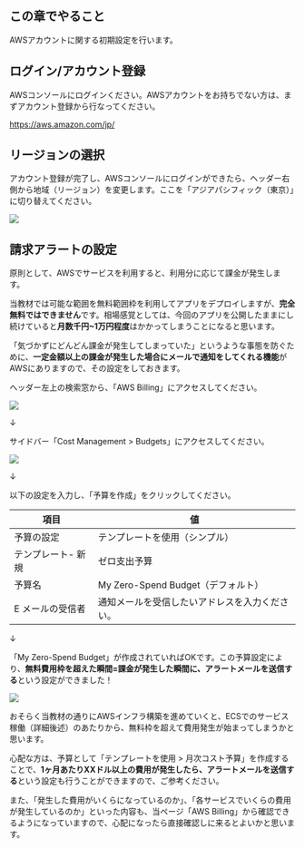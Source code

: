 ## この章でやること

AWSアカウントに関する初期設定を行います。

## ログイン/アカウント登録

AWSコンソールにログインください。AWSアカウントをお持ちでない方は、まずアカウント登録から行なってください。

https://aws.amazon.com/jp/

## リージョンの選択

アカウント登録が完了し、AWSコンソールにログインができたら、ヘッダー右側から地域（リージョン）を変更します。ここを「アジアパシフィック（東京）」に切り替えてください。

![](https://storage.googleapis.com/zenn-user-upload/a45d01980a10-20230817.png)

## 請求アラートの設定

原則として、AWSでサービスを利用すると、利用分に応じて課金が発生します。

当教材では可能な範囲を無料範囲枠を利用してアプリをデプロイしますが、**完全無料ではできません**です。相場感覚としては、今回のアプリを公開したままにし続けていると**月数千円~1万円程度**はかかってしまうことになると思います。

「気づかずにどんどん課金が発生してしまっていた」というような事態を防ぐために、**一定金額以上の課金が発生した場合にメールで通知をしてくれる機能**がAWSにありますので、その設定をしておきます。

ヘッダー左上の検索窓から、「AWS Billing」にアクセスしてください。

![](https://storage.googleapis.com/zenn-user-upload/45ae79de986a-20230817.png)

↓

サイドバー「Cost Management > Budgets」にアクセスしてください。

![](https://storage.googleapis.com/zenn-user-upload/34dc31ce19fe-20230817.png)

↓

以下の設定を入力し、「予算を作成」をクリックしてください。

|項目|値|
|---|---|
|予算の設定|テンプレートを使用（シンプル）|
|テンプレート- 新規|ゼロ支出予算|
|予算名|My Zero-Spend Budget（デフォルト）|
|E メールの受信者|通知メールを受信したいアドレスを入力ください。|

↓

「My Zero-Spend Budget」が作成されていればOKです。この予算設定により、**無料費用枠を超えた瞬間=課金が発生した瞬間に、アラートメールを送信する**という設定ができました！

![](https://storage.googleapis.com/zenn-user-upload/f4390bde5b97-20230817.png)

おそらく当教材の通りにAWSインフラ構築を進めていくと、ECSでのサービス稼働（詳細後述）のあたりから、無料枠を超えて費用発生が始まってしまうかと思います。

心配な方は、予算として「テンプレートを使用 > 月次コスト予算」を作成することで、**1ヶ月あたりXXドル以上の費用が発生したら、アラートメールを送信する**という設定も行うことができますので、ご参考ください。

また、「発生した費用がいくらになっているのか」、「各サービスでいくらの費用が発生しているのか」といった内容も、当ページ「AWS Billing」から確認できるようになっていますので、心配になったら直接確認しに来るとよいかと思います。
